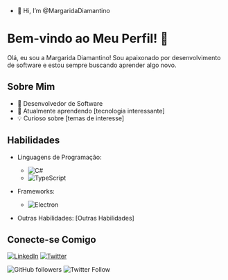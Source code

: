 - 👋 Hi, I’m @MargaridaDiamantino
# Bem-vindo ao Meu Perfil! 👋

Olá, eu sou a Margarida Diamantino! Sou apaixonado por desenvolvimento de software e estou sempre buscando aprender algo novo.

## Sobre Mim

- 🚀 Desenvolvedor de Software
- 🌱 Atualmente aprendendo [tecnologia interessante]
- 💡 Curioso sobre [temas de interesse]

## Habilidades

- Linguagens de Programação:
  - ![C#](https://img.shields.io/badge/-C%23-239120?style=for-the-badge&logo=c-sharp&logoColor=white)
  - ![TypeScript](https://img.shields.io/badge/-TypeScript-3178C6?style=for-the-badge&logo=typescript&logoColor=white)

- Frameworks:
  - ![Electron](https://img.shields.io/badge/-Electron-47848F?style=for-the-badge&logo=electron&logoColor=white)

- Outras Habilidades: [Outras Habilidades]

## Conecte-se Comigo

[![LinkedIn](link_para_seu_perfil_no_LinkedIn)](link_para_seu_perfil_no_LinkedIn)
[![Twitter](link_para_seu_perfil_no_Twitter)](link_para_seu_perfil_no_Twitter)

![GitHub followers](https://img.shields.io/github/followers/seu_usuario?style=social)
![Twitter Follow](https://img.shields.io/twitter/follow/seu_usuario?style=social)

